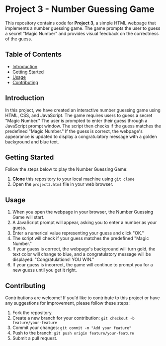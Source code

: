# Project 3 - Number Guessing Game

This repository contains code for **Project 3**, a simple HTML webpage that implements a number guessing game. The game prompts the user to guess a secret "Magic Number" and provides visual feedback on the correctness of the guess.

## Table of Contents
- [Introduction](#introduction)
- [Getting Started](#getting-started)
- [Usage](#usage)
- [Contributing](#contributing)


## Introduction
In this project, we have created an interactive number guessing game using HTML, CSS, and JavaScript. The game requires users to guess a secret "Magic Number." The user is prompted to enter their guess through a JavaScript prompt window. The script then checks if the guess matches the predefined "Magic Number." If the guess is correct, the webpage's appearance is updated to display a congratulatory message with a golden background and blue text.

## Getting Started
Follow the steps below to play the Number Guessing Game:

1. **Clone** this repository to your local machine using `git clone`
2. Open the `project3.html` file in your web browser.

## Usage
1. When you open the webpage in your browser, the Number Guessing Game will start.
2. A JavaScript prompt will appear, asking you to enter a number as your guess.
3. Enter a numerical value representing your guess and click "OK."
4. The script will check if your guess matches the predefined "Magic Number."
5. If your guess is correct, the webpage's background will turn gold, the text color will change to blue, and a congratulatory message will be displayed: "Congratulations! YOU WIN."
6. If your guess is incorrect, the game will continue to prompt you for a new guess until you get it right.

## Contributing
Contributions are welcome! If you'd like to contribute to this project or have any suggestions for improvement, please follow these steps:

1. Fork the repository.
2. Create a new branch for your contribution: `git checkout -b feature/your-feature`
3. Commit your changes: `git commit -m "Add your feature"`
4. Push to the branch: `git push origin feature/your-feature`
5. Submit a pull request.


